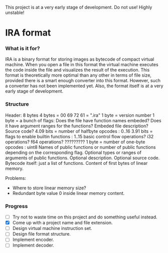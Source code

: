 This project is at a very early stage of development. Do not use! Highly unstable!


# IRA format

### What is it for?
IRA is a binary format for storing images as bytecode of compact virtual machine.
When you open a file in this format the virtual machine executes the code
inside the file and visualizes the result of the execution.
This format is theoretically more optimal than any other in terms of file size,
provided there is a smart enough converter into this format.
However, such a converter has not been implemented yet.
Also, the format itself is at a very early stage of development.


### Structure
Header: 8 bytes
	4 bytes = 00 69 72 61 = ".ira"
	1 byte  = version number
	1 byte  = a bunch of flags:
		Does the file have function names embeded?
		Does it have argument ranges for the functions?
		<!-- Repeat linear memory content? -->
		Embeded file description?
		Source code?
	4.09 bits = number of halfbyte opcodes : 0..16
	3.91 bits = flags to enable builtin functions : 1..15
		basic control flow operations?
		i32 operations?
		f64 operations?
		?????????
	1 byte = number of one-byte opcodes : uint8
Names of public functions or number of public functions depending on the corresponding flag.
Optional types or ranges of arguments of public functions.
Optional description.
Optional source code.
Bytecode itself: just a list of functions.
Content of first bytes of linear memory.

Problems:
* Where to store linear memory size?
* Redundant byte value 0 inside linear memory content.


### Progress
- [ ] Try not to waste time on this project and do something useful instead.
- [x] Come up with a project name and file extension.
- [ ] Design virtual machine instruction set.
- [ ] Design file format structure.
- [ ] Implement encoder.
- [ ] Implement decoder.
